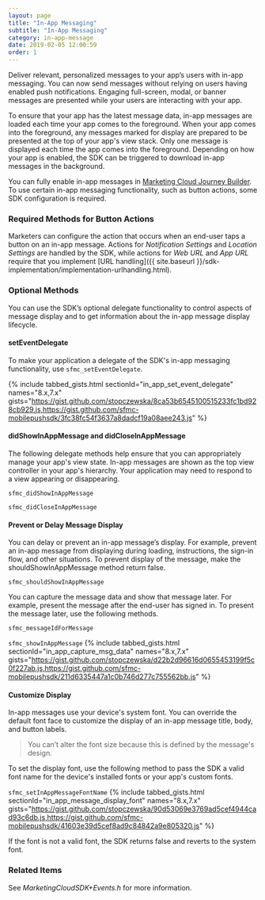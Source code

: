 ```yaml
---
layout: page
title: "In-App Messaging"
subtitle: "In-App Messaging"
category: in-app-message
date: 2019-02-05 12:00:59
order: 1
---
```


Deliver relevant, personalized messages to your app’s users with in-app messaging. You can now send messages without relying on users having enabled push notifications. Engaging full-screen, modal, or banner messages are presented while your users are interacting with your app.

To ensure that your app has the latest message data, in-app messages are loaded each time your app comes to the foreground. When your app comes into the foreground, any messages marked for display are prepared to be presented at the top of your app's view stack. Only one message is displayed each time the app comes into the foreground. Depending on how your app is enabled, the SDK can be triggered to download in-app messages in the background.

You can fully enable in-app messages in [Marketing Cloud Journey Builder](https://help.salesforce.com/articleView?id=mc_jb_configure_inapp_in_journey_builder.htm&type=5). To use certain in-app messaging functionality, such as button actions, some SDK configuration is required.

### Required Methods for Button Actions
Marketers can configure the action that occurs when an end-user taps a button on an in-app message. Actions for *Notification Settings* and *Location Settings* are handled by the SDK, while actions for *Web URL* and *App URL* require that you implement [URL handling]({{ site.baseurl }}/sdk-implementation/implementation-urlhandling.html).

### Optional Methods

You can use the SDK’s optional delegate functionality to control aspects of message display and to get information about the in-app message display lifecycle.

#### setEventDelegate

To make your application a delegate of the SDK's in-app messaging functionality, use `sfmc_setEventDelegate`.

{% include tabbed_gists.html sectionId="in_app_set_event_delegate" names="8.x,7.x" gists="https://gist.github.com/stopczewska/8ca53b6545100515233fc1bd928cb929.js,https://gist.github.com/sfmc-mobilepushsdk/3fc38fc54f3637a8dadcf19a08aee243.js" %}

#### didShowInAppMessage and didCloseInAppMessage
The following delegate methods help ensure that you can appropriately manage your app's view state. In-app messages are shown as the top view controller in your app's hierarchy. Your application may need to respond to a view appearing or disappearing.

`sfmc_didShowInAppMessage`

`sfmc_didCloseInAppMessage`
<script src="https://gist.github.com/sfmc-mobilepushsdk/7ed692c0cc01f58583f175f06a8f71a1.js"></script>

#### Prevent or Delay Message Display
You can delay or prevent an in-app message’s display. For example, prevent an in-app message from displaying during loading, instructions, the sign-in flow, and other situations. To prevent display of the message, make the shouldShowInAppMessage method return false.

`sfmc_shouldShowInAppMessage`
<script src="https://gist.github.com/sfmc-mobilepushsdk/ad9cf5dce00d9650a73ecb4d701169b7.js"></script>

You can capture the message data and show that message later. For example, present the message after the end-user has signed in. To present the message later, use the following methods.

`sfmc_messageIdForMessage`

`sfmc_showInAppMessage`
{% include tabbed_gists.html sectionId="in_app_capture_msg_data" names="8.x,7.x" gists="https://gist.github.com/stopczewska/d22b2d96616d0655453199f5c0f227ab.js,https://gist.github.com/sfmc-mobilepushsdk/211d6335447a1c0b746d277c755562bb.js" %}

#### Customize Display

In-app messages use your device's system font. You can override the default font face to customize the display of an in-app message title, body, and button labels.

> You can’t alter the font size because this is defined by the message's design.

To set the display font, use the following method to pass the SDK a valid font name for the device's installed fonts or your app's custom fonts.

`sfmc_setInAppMessageFontName`
{% include tabbed_gists.html sectionId="in_app_message_display_font" names="8.x,7.x" gists="https://gist.github.com/stopczewska/90d53069e3769ad5cef4944cad93c6db.js,https://gist.github.com/sfmc-mobilepushsdk/41603e39d5cef8ad9c84842a9e805320.js" %}

If the font is not a valid font, the SDK returns false and reverts to the system font.

### Related Items
See _MarketingCloudSDK+Events.h_ for more information.
